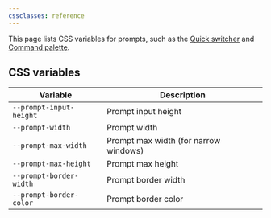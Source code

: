 ```yaml
---
cssclasses: reference
---
```


This page lists CSS variables for prompts, such as the [Quick switcher](https://help.obsidian.md/Plugins/Quick+switcher) and [Command palette](https://help.obsidian.md/Plugins/Command+palette).

## CSS variables

| Variable                | Description                           |
| ----------------------- | ------------------------------------- |
| `--prompt-input-height` | Prompt input height                   |
| `--prompt-width`        | Prompt width                          |
| `--prompt-max-width`    | Prompt max width (for narrow windows) |
| `--prompt-max-height`   | Prompt max height                     |
| `--prompt-border-width` | Prompt border width                   |
| `--prompt-border-color` | Prompt border color                   |
